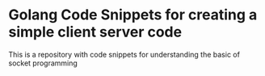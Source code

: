 # Golang Code Snippets for creating a simple client server code 

This is a repository with code snippets for understanding the basic of socket programming 